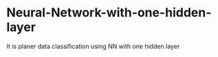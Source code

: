 # Neural-Network-with-one-hidden-layer
It is planer data classification using NN with one hidden layer

